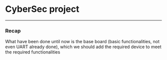 # CyberSec project

---
### Recap
What have been done until now is the base board (basic functionalities, not even UART already done), which we should add the required device to meet the required functionalities
